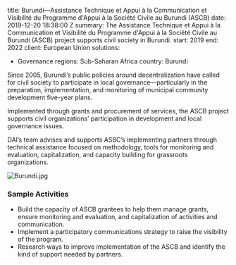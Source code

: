 
title: Burundi—Assistance Technique et Appui à la Communication et Visibilité du Programme
  d'Appui à la Société Civile au Burundi (ASCB)
date: 2019-12-20 18:38:00 Z
summary: The Assistance Technique et Appui à la Communication et Visibilité du Programme
  d'Appui à la Société Civile au Burundi (ASCB) project supports civil society in
  Burundi.
start: 2019
end: 2022
client: European Union
solutions:
- Governance
regions: Sub-Saharan Africa
country: Burundi


Since 2005, Burundi’s public policies around decentralization have called for civil society to participate in local governance—particularly in the preparation, implementation, and monitoring of municipal community development five-year plans.

Implemented through grants and procurement of services, the ASCB project supports civil organizations’ participation in development and local governance issues.

DAI’s team advises and supports ASBC’s implementing partners through technical assistance focused on methodology, tools for monitoring and evaluation, capitalization, and capacity building for grassroots organizations.

![Burundi.jpg](/uploads/Burundi.jpg)

### Sample Activities

* Build the capacity of ASCB grantees to help them manage grants, ensure monitoring and evaluation, and capitalization of activities and communication.
* Implement a participatory communications strategy to raise the visibility of the program.
* Research ways to improve implementation of the ASCB and identify the kind of support needed by partners.
